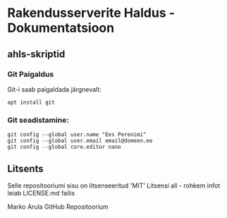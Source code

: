 # Rakendusserverite Haldus - Dokumentatsioon

## ahls-skriptid

### Git Paigaldus
Git-i saab paigaldada järgnevalt:
```
apt install git
```

### Git seadistamine:
```
git config --global user.name "Ees Perenimi"
git config --global user.email email@domeen.ee
git config --global core.editor nano
```




## Litsents
Selle repositooriumi sisu on litsenseeritud 'MIT' Litsensi all - rohkem infot leiab LICENSE.md failis

Marko Arula GitHub Repositoorium
